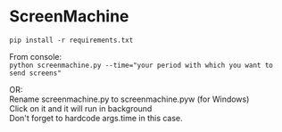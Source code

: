 # ScreenMachine

``` pip install -r requirements.txt ```      

From console:     
``` python screenmachine.py --time="your period with which you want to send screens" ```   

OR:    
Rename screenmachine.py to screenmachine.pyw (for Windows)       
Click on it and it will run in background      
Don't forget to hardcode args.time in this case.
